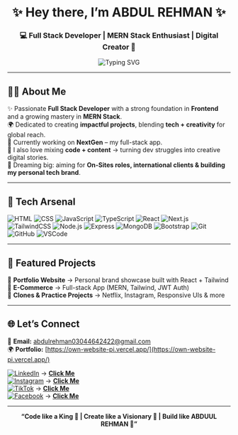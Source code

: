 <h1 align="center">✨ Hey there, I’m ABDUL REHMAN ✨</h1>
<h3 align="center">💻 Full Stack Developer | MERN Stack Enthusiast | Digital Creator 🚀</h3>

<p align="center">
  <img src="https://readme-typing-svg.herokuapp.com?font=Fira+Code&size=22&pause=1000&color=36BCF7&center=true&vCenter=true&width=600&lines=Full+Stack+Dev+%7C+MERN+Stack+Explorer;Transforming+Ideas+into+Digital+Reality+✨;Building+E-Commerce+Sites+🚀;Code+%2B+Content+%3D+ABDULREHMAN+Brand+⚡" alt="Typing SVG" />
</p>

---

## 👩‍💻 About Me  
✨ Passionate **Full Stack Developer** with a strong foundation in **Frontend** and a growing mastery in **MERN Stack**.  
🌍 Dedicated to creating **impactful projects**, blending **tech + creativity** for global reach.  
🚀 Currently working on **NextGen** – my full-stack app.  
🎥 I also love mixing **code + content** → turning dev struggles into creative digital stories.  
🌟 Dreaming big: aiming for **On-Sites roles, international clients & building my personal tech brand**.  

---

## 🚀 Tech Arsenal  

<p align="center">
  
  ![HTML](https://img.shields.io/badge/-HTML5-E34F26?style=flat-square&logo=html5&logoColor=white)
  ![CSS](https://img.shields.io/badge/-CSS3-1572B6?style=flat-square&logo=css3&logoColor=white)
  ![JavaScript](https://img.shields.io/badge/-JavaScript-F7DF1E?style=flat-square&logo=javascript&logoColor=black)
  ![TypeScript](https://img.shields.io/badge/-TypeScript-3178C6?style=flat-square&logo=typescript&logoColor=white)
  ![React](https://img.shields.io/badge/-React-61DAFB?style=flat-square&logo=react&logoColor=black)
  ![Next.js](https://img.shields.io/badge/-Next.js-000000?style=flat-square&logo=nextdotjs&logoColor=white)
  ![TailwindCSS](https://img.shields.io/badge/-TailwindCSS-38B2AC?style=flat-square&logo=tailwindcss&logoColor=white)
  ![Node.js](https://img.shields.io/badge/-Node.js-339933?style=flat-square&logo=nodedotjs&logoColor=white)
  ![Express](https://img.shields.io/badge/-Express.js-000000?style=flat-square&logo=express&logoColor=white)
  ![MongoDB](https://img.shields.io/badge/-MongoDB-47A248?style=flat-square&logo=mongodb&logoColor=white)
  ![Bootstrap](https://img.shields.io/badge/-Bootstrap-7952B3?style=flat-square&logo=bootstrap&logoColor=white)
  ![Git](https://img.shields.io/badge/-Git-F05032?style=flat-square&logo=git&logoColor=white)
  ![GitHub](https://img.shields.io/badge/-GitHub-181717?style=flat-square&logo=github&logoColor=white)
  ![VSCode](https://img.shields.io/badge/-VSCode-007ACC?style=flat-square&logo=visualstudiocode&logoColor=white)

</p>

---

## 📌 Featured Projects  

🔹 **Portfolio Website** → Personal brand showcase built with React + Tailwind  
🔹 **E-Commerce** → Full-stack App (MERN, Tailwind, JWT Auth)  
🔹 **Clones & Practice Projects** → Netflix, Instagram, Responsive UIs & more  

---

## 🌐 Let’s Connect  

📩 **Email:** abdulrehman03044642422@gmail.com  
🌍 **Portfolio:** [https://own-website-pi.vercel.app/](https://own-website-pi.vercel.app/)

[![LinkedIn](https://img.shields.io/badge/LinkedIn-0A66C2?style=flat-square&logo=linkedin&logoColor=white)](https://www.linkedin.com/in/abdulrehman-r-98b182253/) → **[Click Me](https://www.linkedin.com/in/abdulrehman-r-98b182253/)**  
[![Instagram](https://img.shields.io/badge/Instagram-E4405F?style=flat-square&logo=instagram&logoColor=white)](https://www.instagram.com/itz_._abdulrehman) → **[Click Me](https://www.instagram.com/itz_._abdulrehman)**  
[![TikTok](https://img.shields.io/badge/TikTok-000000?style=flat-square&logo=tiktok&logoColor=white)](https://www.tiktok.com/@itz_muzammil_verse) → **[Click Me](https://www.tiktok.com/@itz_muzammil_verse)**
<br>
[![Facebook](https://img.shields.io/badge/Facebook-1877F2?style=flat-square&logo=facebook&logoColor=white)](https://www.facebook.com/share/1BFnbCr3hy/) → **[Click Me](https://www.facebook.com/share/1BFnbCr3hy/)**

---

<p align="center"><b>“Code like a King 👑 | Create like a Visionary 🎨 | Build like ABDUUL REHMAN 🚀”</b></p>
